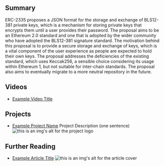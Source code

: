 ## Summary

ERC-2335 proposes a JSON format for the storage and exchange of BLS12-381 private keys, which is a mechanism for storing private keys that encrypts them until a user provides their password. The proposal aims to be an Ethereum 2.0 standard and one that is adopted by the wider community who have adopted the BLS12-381 signature standard. The motivation behind this proposal is to provide a secure storage and exchange of keys, which is a vital component of the user experience as people are expected to hold their own keys. The proposal addresses the deficiencies of the existing standard, which uses Keccak256, a sensible choice considering its usage within Ethereum 1, but not suitable for inter-chain standards. The proposal also aims to eventually migrate to a more neutral repository in the future.

## Videos

- [Example Video Title](https://www.youtube.com/watch?v=TDGq4aeevgY)

## Projects

- [Example Project Name](https://xxxx.xxx/xxxxx) Project Description (one sentence) ![this is an img's alt for the project logo](https://xxxx.xxx/project-logo.xxx)

## Further Reading

- [Example Article Title](https://xxxx.xxx/xxxxx) ![this is an img's alt for the article cover](https://xxxx.xxx/article-cover.xxx)

